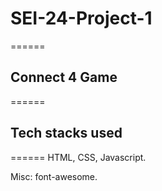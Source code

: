 # SEI-24-Project-1
======

## Connect 4 Game
======



## Tech stacks used
======
HTML, CSS, Javascript. 

Misc: font-awesome. 

